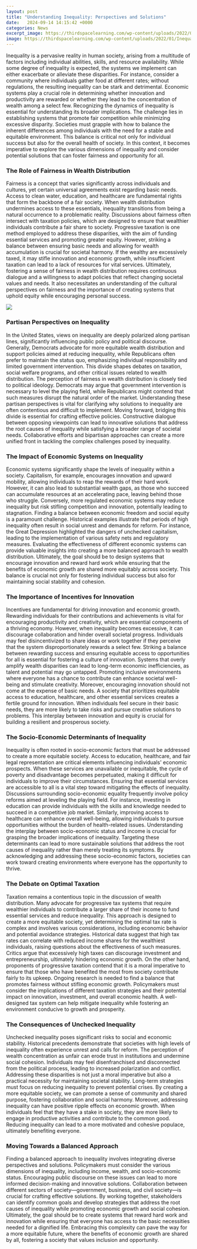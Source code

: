 ```yaml
---
layout: post
title: "Understanding Inequality: Perspectives and Solutions"
date:   2024-09-14 14:15:42 +0000
categories: News
excerpt_image: https://thirdspacelearning.com/wp-content/uploads/2022/01/Inequalities-what-is.png
image: https://thirdspacelearning.com/wp-content/uploads/2022/01/Inequalities-what-is.png
---
```


Inequality is a pervasive reality in human society, arising from a multitude of factors including individual abilities, skills, and resource availability. While some degree of inequality is expected, the systems we implement can either exacerbate or alleviate these disparities. For instance, consider a community where individuals gather food at different rates; without regulations, the resulting inequality can be stark and detrimental. Economic systems play a crucial role in determining whether innovation and productivity are rewarded or whether they lead to the concentration of wealth among a select few.
Recognizing the dynamics of inequality is essential for understanding its broader implications. The challenge lies in establishing systems that promote fair competition while minimizing excessive disparity. Societies must grapple with how to balance the inherent differences among individuals with the need for a stable and equitable environment. This balance is critical not only for individual success but also for the overall health of society. In this context, it becomes imperative to explore the various dimensions of inequality and consider potential solutions that can foster fairness and opportunity for all.
### The Role of Fairness in Wealth Distribution
Fairness is a concept that varies significantly across individuals and cultures, yet certain universal agreements exist regarding basic needs. Access to clean water, education, and healthcare are fundamental rights that form the backbone of a fair society. When wealth distribution undermines access to these essentials, inequality transitions from being a natural occurrence to a problematic reality.
Discussions about fairness often intersect with taxation policies, which are designed to ensure that wealthier individuals contribute a fair share to society. Progressive taxation is one method employed to address these disparities, with the aim of funding essential services and promoting greater equity. However, striking a balance between ensuring basic needs and allowing for wealth accumulation is crucial for societal harmony. If the wealthy are excessively taxed, it may stifle innovation and economic growth, while insufficient taxation can lead to a lack of resources for vital services.
Ultimately, fostering a sense of fairness in wealth distribution requires continuous dialogue and a willingness to adapt policies that reflect changing societal values and needs. It also necessitates an understanding of the cultural perspectives on fairness and the importance of creating systems that uphold equity while encouraging personal success.

![](https://thirdspacelearning.com/wp-content/uploads/2022/01/Inequalities-what-is.png)
### Partisan Perspectives on Inequality
In the United States, views on inequality are deeply polarized along partisan lines, significantly influencing public policy and political discourse. Generally, Democrats advocate for more equitable wealth distribution and support policies aimed at reducing inequality, while Republicans often prefer to maintain the status quo, emphasizing individual responsibility and limited government intervention. This divide shapes debates on taxation, social welfare programs, and other critical issues related to wealth distribution.
The perception of fairness in wealth distribution is closely tied to political ideology. Democrats may argue that government intervention is necessary to level the playing field, while Republicans might contend that such measures disrupt the natural order of the market. Understanding these partisan perspectives is vital for clarifying why solutions to inequality are often contentious and difficult to implement. 
Moving forward, bridging this divide is essential for crafting effective policies. Constructive dialogue between opposing viewpoints can lead to innovative solutions that address the root causes of inequality while satisfying a broader range of societal needs. Collaborative efforts and bipartisan approaches can create a more unified front in tackling the complex challenges posed by inequality.
### The Impact of Economic Systems on Inequality
Economic systems significantly shape the levels of inequality within a society. Capitalism, for example, encourages innovation and upward mobility, allowing individuals to reap the rewards of their hard work. However, it can also lead to substantial wealth gaps, as those who succeed can accumulate resources at an accelerating pace, leaving behind those who struggle. Conversely, more regulated economic systems may reduce inequality but risk stifling competition and innovation, potentially leading to stagnation.
Finding a balance between economic freedom and social equity is a paramount challenge. Historical examples illustrate that periods of high inequality often result in social unrest and demands for reform. For instance, the Great Depression highlighted the dangers of unchecked capitalism, leading to the implementation of various safety nets and regulatory measures. Evaluating the effectiveness of different economic systems can provide valuable insights into creating a more balanced approach to wealth distribution.
Ultimately, the goal should be to design systems that encourage innovation and reward hard work while ensuring that the benefits of economic growth are shared more equitably across society. This balance is crucial not only for fostering individual success but also for maintaining social stability and cohesion.
### The Importance of Incentives for Innovation
Incentives are fundamental for driving innovation and economic growth. Rewarding individuals for their contributions and achievements is vital for encouraging productivity and creativity, which are essential components of a thriving economy. However, when inequality becomes excessive, it can discourage collaboration and hinder overall societal progress. Individuals may feel disincentivized to share ideas or work together if they perceive that the system disproportionately rewards a select few.
Striking a balance between rewarding success and ensuring equitable access to opportunities for all is essential for fostering a culture of innovation. Systems that overly amplify wealth disparities can lead to long-term economic inefficiencies, as talent and potential may go untapped. Promoting inclusive environments where everyone has a chance to contribute can enhance societal well-being and stimulate creativity.
Moreover, encouraging innovation should not come at the expense of basic needs. A society that prioritizes equitable access to education, healthcare, and other essential services creates a fertile ground for innovation. When individuals feel secure in their basic needs, they are more likely to take risks and pursue creative solutions to problems. This interplay between innovation and equity is crucial for building a resilient and prosperous society.
### The Socio-Economic Determinants of Inequality
Inequality is often rooted in socio-economic factors that must be addressed to create a more equitable society. Access to education, healthcare, and fair legal representation are critical elements influencing individuals' economic prospects. When these services are unavailable or inequitable, the cycle of poverty and disadvantage becomes perpetuated, making it difficult for individuals to improve their circumstances.
Ensuring that essential services are accessible to all is a vital step toward mitigating the effects of inequality. Discussions surrounding socio-economic equality frequently involve policy reforms aimed at leveling the playing field. For instance, investing in education can provide individuals with the skills and knowledge needed to succeed in a competitive job market. Similarly, improving access to healthcare can enhance overall well-being, allowing individuals to pursue opportunities without the burden of health-related issues.
Understanding the interplay between socio-economic status and income is crucial for grasping the broader implications of inequality. Targeting these determinants can lead to more sustainable solutions that address the root causes of inequality rather than merely treating its symptoms. By acknowledging and addressing these socio-economic factors, societies can work toward creating environments where everyone has the opportunity to thrive.
### The Debate on Optimal Taxation
Taxation remains a contentious topic in the discussion of wealth distribution. Many advocate for progressive tax systems that require wealthier individuals to contribute a larger share of their income to fund essential services and reduce inequality. This approach is designed to create a more equitable society, yet determining the optimal tax rate is complex and involves various considerations, including economic behavior and potential avoidance strategies.
Historical data suggest that high tax rates can correlate with reduced income shares for the wealthiest individuals, raising questions about the effectiveness of such measures. Critics argue that excessively high taxes can discourage investment and entrepreneurship, ultimately hindering economic growth. On the other hand, proponents of progressive taxation contend that it is a moral imperative to ensure that those who have benefited the most from society contribute fairly to its upkeep.
Ongoing research is needed to find a balance that promotes fairness without stifling economic growth. Policymakers must consider the implications of different taxation strategies and their potential impact on innovation, investment, and overall economic health. A well-designed tax system can help mitigate inequality while fostering an environment conducive to growth and prosperity.
### The Consequences of Unchecked Inequality
Unchecked inequality poses significant risks to social and economic stability. Historical precedents demonstrate that societies with high levels of inequality often experience unrest and calls for reform. The perception of wealth concentration as unfair can erode trust in institutions and undermine social cohesion. Individuals may feel disenfranchised and disconnected from the political process, leading to increased polarization and conflict.
Addressing these disparities is not just a moral imperative but also a practical necessity for maintaining societal stability. Long-term strategies must focus on reducing inequality to prevent potential crises. By creating a more equitable society, we can promote a sense of community and shared purpose, fostering collaboration and social harmony.
Moreover, addressing inequality can have positive ripple effects on economic growth. When individuals feel that they have a stake in society, they are more likely to engage in productive activities and contribute to the common good. Reducing inequality can lead to a more motivated and cohesive populace, ultimately benefiting everyone.
### Moving Towards a Balanced Approach
Finding a balanced approach to inequality involves integrating diverse perspectives and solutions. Policymakers must consider the various dimensions of inequality, including income, wealth, and socio-economic status. Encouraging public discourse on these issues can lead to more informed decision-making and innovative solutions.
Collaboration between different sectors of society—government, business, and civil society—is crucial for crafting effective solutions. By working together, stakeholders can identify common goals and develop strategies that address the root causes of inequality while promoting economic growth and social cohesion.
Ultimately, the goal should be to create systems that reward hard work and innovation while ensuring that everyone has access to the basic necessities needed for a dignified life. Embracing this complexity can pave the way for a more equitable future, where the benefits of economic growth are shared by all, fostering a society that values inclusion and opportunity.
